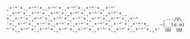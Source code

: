     ,*'^`*.,*'^`*.,*'^`*.,*'^`*.,*'^`*.,*'^`
    .,*'^`*.,*'^`*.,*'^`*.,*'^`*.,*'^`*.,*'^`*.,
    *.,*'^`*.,*'^`*.,*'^`*.,*'^`*.,*'^`*.,*'^`*.,*'^         ,---/V\
    `*.,*'^`*.,*'^`*.,*'^`*.,*'^`*.,*'^`*.,*'^`*.,*'^`*.    ~|__(o.o)
    ^`*.,*'^`*.,*'^`*.,*'^`*.,*'^`*.,*'^`*.,*'^`*.,*'^`*.,*'  UU  UU

